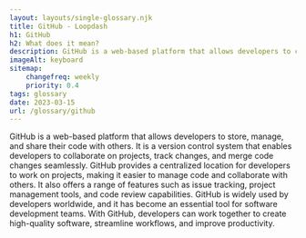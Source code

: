```yaml
--- 
layout: layouts/single-glossary.njk
title: GitHub - Loopdash
h1: GitHub
h2: What does it mean?
description: GitHub is a web-based platform that allows developers to collaborate on code, manage version control, and deploy their projects seamlessly, just like how WordPress enables developers to create and manage websites and blogs.
imageAlt: keyboard
sitemap:
	changefreq: weekly
	priority: 0.4
tags: glossary
date: 2023-03-15
url: /glossary/github
---
```


GitHub is a web-based platform that allows developers to store, manage, and share their code with others. It is a version control system that enables developers to collaborate on projects, track changes, and merge code changes seamlessly. GitHub provides a centralized location for developers to work on projects, making it easier to manage code and collaborate with others. It also offers a range of features such as issue tracking, project management tools, and code review capabilities. GitHub is widely used by developers worldwide, and it has become an essential tool for software development teams. With GitHub, developers can work together to create high-quality software, streamline workflows, and improve productivity.
